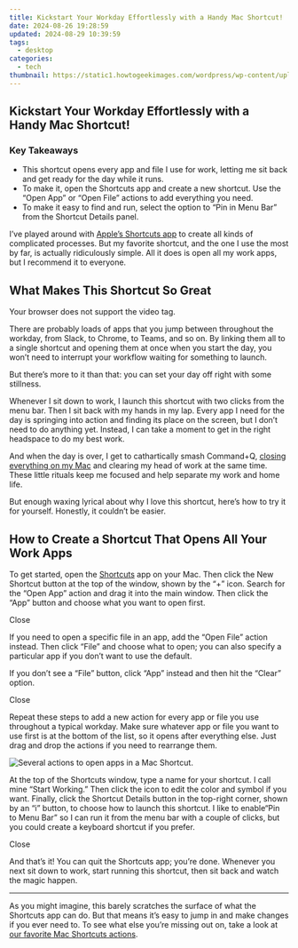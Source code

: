 ```yaml
---
title: Kickstart Your Workday Effortlessly with a Handy Mac Shortcut!
date: 2024-08-26 19:28:59
updated: 2024-08-29 10:39:59
tags:
  - desktop
categories:
  - tech
thumbnail: https://static1.howtogeekimages.com/wordpress/wp-content/uploads/2024/03/macbook-on-a-desk-showing-a-colorful-wallpaper-with-in-a-dark-room.jpg
---
```


## Kickstart Your Workday Effortlessly with a Handy Mac Shortcut!

### Key Takeaways

* This shortcut opens every app and file I use for work, letting me sit back and get ready for the day while it runs.
* To make it, open the Shortcuts app and create a new shortcut. Use the “Open App” or “Open File” actions to add everything you need.
* To make it easy to find and run, select the option to “Pin in Menu Bar” from the Shortcut Details panel.

 I’ve played around with [Apple’s Shortcuts app](https://win-solutions.techidaily.com/expert-tips-for-when-you-cant-get-far-cry-6-running-on-your-desktop/) to create all kinds of complicated processes. But my favorite shortcut, and the one I use the most by far, is actually ridiculously simple. All it does is open all my work apps, but I recommend it to everyone.

##  What Makes This Shortcut So Great

Your browser does not support the video tag. 

 There are probably loads of apps that you jump between throughout the workday, from Slack, to Chrome, to Teams, and so on. By linking them all to a single shortcut and opening them at once when you start the day, you won’t need to interrupt your workflow waiting for something to launch.

 But there’s more to it than that: you can set your day off right with some stillness.

 Whenever I sit down to work, I launch this shortcut with two clicks from the menu bar. Then I sit back with my hands in my lap. Every app I need for the day is springing into action and finding its place on the screen, but I don’t need to do anything yet. Instead, I can take a moment to get in the right headspace to do my best work.

 And when the day is over, I get to cathartically smash Command+Q, [closing everything on my Mac](https://some-approaches.techidaily.com/2024-approved-top-10-budget-friendly-jpeg-to-gif-conversion-tools-online/) and clearing my head of work at the same time. These little rituals keep me focused and help separate my work and home life.

 But enough waxing lyrical about why I love this shortcut, here’s how to try it for yourself. Honestly, it couldn’t be easier.

##  How to Create a Shortcut That Opens All Your Work Apps

 To get started, open the [Shortcuts](https://apps.apple.com/us/app/shortcuts/id915249334) app on your Mac. Then click the New Shortcut button at the top of the window, shown by the “+” icon. Search for the “Open App” action and drag it into the main window. Then click the “App” button and choose what you want to open first.

Close 

 If you need to open a specific file in an app, add the “Open File” action instead. Then click “File” and choose what to open; you can also specify a particular app if you don’t want to use the default.

 If you don’t see a “File” button, click “App” instead and then hit the “Clear” option.

Close 

 Repeat these steps to add a new action for every app or file you use throughout a typical workday. Make sure whatever app or file you want to use first is at the bottom of the list, so it opens after everything else. Just drag and drop the actions if you need to rearrange them.

![Several actions to open apps in a Mac Shortcut.](https://static1.howtogeekimages.com/wordpress/wp-content/uploads/2024/03/several-actions-to-open-apps-in-a-mac-shortcut.png) 

 At the top of the Shortcuts window, type a name for your shortcut. I call mine “Start Working.” Then click the icon to edit the color and symbol if you want. Finally, click the Shortcut Details button in the top-right corner, shown by an “i” button, to choose how to launch this shortcut. I like to enable“Pin to Menu Bar” so I can run it from the menu bar with a couple of clicks, but you could create a keyboard shortcut if you prefer.

Close 

 And that’s it! You can quit the Shortcuts app; you’re done. Whenever you next sit down to work, start running this shortcut, then sit back and watch the magic happen.

---

 As you might imagine, this barely scratches the surface of what the Shortcuts app can do. But that means it’s easy to jump in and make changes if you ever need to. To see what else you’re missing out on, take a look at [our favorite Mac Shortcuts actions](https://buynow-help.techidaily.com/expert-review-how-the-new-apple-iphone-12-sets-the-bar-higher-than-ever/).

<ins class="adsbygoogle"
     style="display:block"
     data-ad-format="autorelaxed"
     data-ad-client="ca-pub-7571918770474297"
     data-ad-slot="1223367746"></ins>



<ins class="adsbygoogle"
     style="display:block"
     data-ad-client="ca-pub-7571918770474297"
     data-ad-slot="8358498916"
     data-ad-format="auto"
     data-full-width-responsive="true"></ins>
